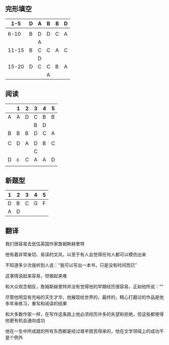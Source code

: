 ## 完形填空

| 1-5   | D    | A    | B    | B    | D    |
| ----- | ---- | ---- | ---- | ---- | ---- |
|       |      |      |      |      |      |
| 6-10  | B    | D    | D    | C    | A    |
|       |      | A    |      |      |      |
| 11-15 | B    | C    | C    | A    | C    |
|       |      | D    |      |      |      |
| 15-20 | D    | C    | C    | B    | A    |
|       |      |      | A    |      |      |

## 阅读

|      | 1    | 2    | 3    | 4    | 5    |
| ---- | ---- | ---- | ---- | ---- | ---- |
| A    | A    | D    | C    | B    | B    |
|      |      |      | B    | D    |      |
| B    | B    | B    | D    | C    | A    |
|      |      |      |      |      |      |
| C    | D    | A    | D    | B    | C    |
|      |      |      | C    |      |      |
| D    | c    | C    | A    | A    | D    |
|      |      |      |      |      |      |

## 新题型

| 1    | 2    | 3    | 4    | 5    |
| ---- | ---- | ---- | ---- | ---- |
| D    | B    | C    | G    | F    |
| A    | D    |      |      |      |

## 翻译

我们很容易去低估英国作家詹姆斯赫里特

他有着非常亲切、易读的文风，以至于有人会觉得任何人都可以模仿出来

不知道多少次我听到人说：“我可以写出一本书，只是没有时间而已”

这事情说起来容易，但做起来难

和大众观念相反，詹姆斯赫里特并没有觉得他的早期经历很容易，正如他所说：“”

尽管他明显有充裕的天生才华，他展现给世界的，最终的，精心打磨过的作品是他多年来练习，重写和阅读的结果

和大多数作家一样，在写作这条路上他必须经历许多的失望和拒绝，但这些都使得他更有机会通向成功

他在一生中所成就的所有东西都是经过艰辛困苦得来的，他在文学领域上的成功不是个例外

